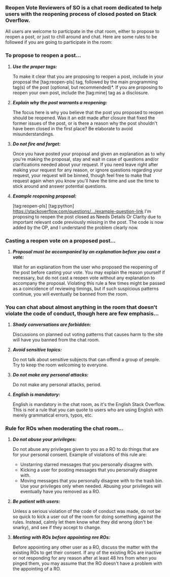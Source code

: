 ### Reopen Vote Reviewers of SO is a chat room dedicated to help users with the reopening process of closed posted on Stack Overflow. 

All users are welcome to participate in the chat room, either to propose to reopen a post, or just to chill around and chat.
Here are some rules to be followed if you are going to participate in the room:

### To propose to reopen a post...

   1) ***Use the proper tags:***
   
      To make it clear that you are proposing to reopen a post, include in your proposal the [tag:reopen-pls] tag, 
      followed by the main programming tag(s) of the post (optional, but recommended)*.
      If you are proposing to reopen your own post, include the [tag:mine] tag as a disclosure.

   2) ***Explain why the post warrants a reopening:***
   
      The focus here is why you believe that the post you proposed to reopen should be reopened.
      Was it an edit made after closure that fixed the former issues of the post, or is there a reason why the post shouldn't have been closed in the first place? 
      Be elaborate to avoid misunderstandings.

   3) ***Do not fire and forget:***
   
      Once you have posted your proposal and given an explanation as to why you're making the proposal, 
      stay and wait in case of questions and/or clarifications needed about your request.
      If you need leave right after making your request for any reason, or ignore questions regarding your request, your request will be binned, 
      though feel free to make that request again when you know you'll have the time and use the time to stick around and answer potential questions.
      
   4) ***Example reopening proposal:***

      [tag:reopen-pls] [tag:python] https://stackoverflow.com/questions/.../example-question-link
      I'm proposing to reopen the post closed as Needs Details Or Clarity due to important relevant code previously missing in the post.
      The code is now added by the OP, and I understand the problem clearly now.

### Casting a reopen vote on a proposed post...

   1) ***Proposal must be accompanied by an explanation before you cast a vote:***
   
      Wait for an explanation from the user who proposed the reopening of the post before casting your vote. 
      You may explain the reason yourself if necessary, but do not cast a reopen vote without any explanation to accompany the proposal.
      Violating this rule a few times might be passed as a coincidence of reviewing timings, but if such suspicious patterns continue,
      you will eventually be banned from the room.
      
### You can chat about almost anything in the room that doesn't violate the code of conduct, though here are few emphasis...

   1) ***Shady conversations are forbidden:***
   
      Discussions on planned out voting patterns that causes harm to the site will have you banned from the chat room.
   
   2) ***Avoid sensitive topics:***
   
      Do not talk about sensitive subjects that can offend a group of people. Try to keep the room welcoming to everyone.
   
   3) ***Do not make any personal attacks:***
   
      Do not make any personal attacks, period.
   
   4) ***English is mandatory:***
   
      English is mandatory in the chat room, as it's the English Stack Overflow. 
      This is *not* a rule that you can quote to users who are using English with merely grammatical errors, typos, etc.
   
### Rule for ROs when moderating the chat room...

   1) ***Do not abuse your privileges:***
   
      Do not abuse any privileges given to you as a RO to do things that are for your personal consent.
      Example of violations of this rule are: 
       - Unstarring starred messages that you personally disagree with.
       - Kicking a user for posting messages that you personally disagree with.
       - Moving messages that you personally disagree with to the trash bin.
      Use your privileges only when needed. Abusing your privileges will eventually have you removed as a RO.
   
   2) ***Be patient with users:***
   
      Unless a serious violation of the code of conduct was made, 
      do not be so quick to kick a user out of the room for doing something against the rules.
      Instead, calmly let them know what they did wrong (don't be snarky), and see if they accept to change.
      
   3) ***Meeting with ROs before appointing nre ROs:***
   
      Before appointing any other user as a RO, discuss the matter with the existing ROs to get their consent.
      If any of the existing ROs are inactive or not responding for any reason after at least 48 hrs from when you pinged them,
      you may assume that the RO doesn't have a problem with the appointing of a RO.
